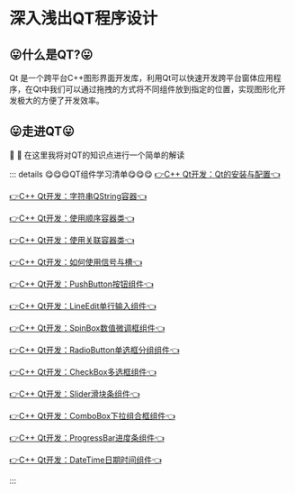 # 深入浅出QT程序设计

## 😛什么是QT?😛
Qt 是一个跨平台C++图形界面开发库，利用Qt可以快速开发跨平台窗体应用程序，在Qt中我们可以通过拖拽的方式将不同组件放到指定的位置，实现图形化开发极大的方便了开发效率。



## 😛走进QT😛
:tada: :100: 在这里我将对QT的知识点进行一个简单的解读


::: details 😋😋😋QT组件学习清单😋😋😋
[👉C++ Qt开发：Qt的安装与配置👈](./01_C++%20Qt开发：Qt的安装与配置.md)

[👉C++ Qt开发：字符串QString容器👈](./02_C++%20Qt开发：字符串QString容器.md)


[👉C++ Qt开发：使用顺序容器类👈](./03_C++%20Qt开发：使用顺序容器类.md)

[👉C++ Qt开发：使用关联容器类👈](./04_C++%20Qt开发：使用关联容器类.md)


[👉C++ Qt开发：如何使用信号与槽👈](./05_C++%20Qt开发：如何使用信号与槽.md)

[👉C++ Qt开发：PushButton按钮组件👈](./06_C++%20Qt开发：PushButton按钮组件.md)

[👉C++ Qt开发：LineEdit单行输入组件👈](./07_C++%20Qt开发：LineEdit单行输入组件.md)


[👉C++ Qt开发：SpinBox数值微调框组件👈](./08-C++%20Qt开发：SpinBox数值微调框组件.md) 


[👉C++ Qt开发：RadioButton单选框分组组件👈](./09-C++%20Qt开发：RadioButton单选框分组组件.md) 

[👉C++ Qt开发：CheckBox多选框组件👈](./10-C++%20Qt开发：CheckBox多选框组件.md) 


[👉C++ Qt开发：Slider滑块条组件👈](./11-C++%20Qt开发：Slider滑块条组件.md) 

[👉C++ Qt开发：ComboBox下拉组合框组件👈](./12-C++%20Qt开发：ComboBox下拉组合框组件.md) 


[👉C++ Qt开发：ProgressBar进度条组件👈](./13-C++%20Qt开发：ProgressBar进度条组件.md) 


[👉C++ Qt开发：DateTime日期时间组件👈](./14-C++%20Qt开发：DateTime日期时间组件.md) 


:::